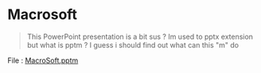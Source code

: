 # Macrosoft

> This PowerPoint presentation is a bit sus ? Im used to pptx extension but what is pptm ?
> I guess i should find out what can this "m" do

File : [MacroSoft.pptm](MacroSoft.pptm)
